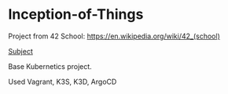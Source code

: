 # Inception-of-Things

Project from 42 School: https://en.wikipedia.org/wiki/42_(school)

[Subject](en.subject.pdf)

Base Kubernetics project.

Used Vagrant, K3S, K3D, ArgoCD




